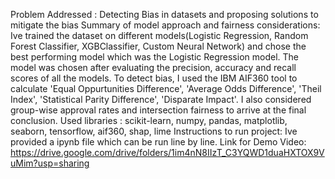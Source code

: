 Problem Addressed : Detecting Bias in datasets and proposing solutions to mitigate the bias
Summary of model approach and fairness considerations: Ive trained the dataset on different models(Logistic Regression, Random Forest Classifier, XGBClassifier, Custom Neural Network) and chose the best performing model which was the Logistic Regression model. The model was chosen after evaluating the precision, accuracy and recall scores of all the models. To detect bias, I used the IBM AIF360 tool to calculate 'Equal Oppurtunities Difference', 'Average Odds Difference', 'Theil Index', 'Statistical Parity Difference', 'Disparate Impact'. I also considered group-wise approval rates and intersection fairness to arrive at the final conclusion. 
Used libraries : scikit-learn, numpy, pandas, matplotlib, seaborn, tensorflow, aif360, shap, lime
Instructions to run project: Ive provided a ipynb file which can be run line by line.
Link for Demo Video: https://drive.google.com/drive/folders/1im4nN8IIzT_C3YQWD1duaHXTOX9VuMim?usp=sharing